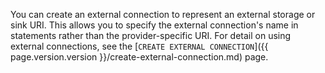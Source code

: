 You can create an external connection to represent an external storage or sink URI. This allows you to specify the external connection's name in statements rather than the provider-specific URI. For detail on using external connections, see the [`CREATE EXTERNAL CONNECTION`]({{ page.version.version }}/create-external-connection.md) page.